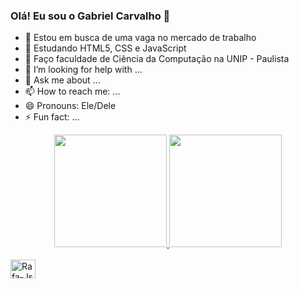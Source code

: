 ### Olá! Eu sou o Gabriel Carvalho 👋

- 🔭 Estou em busca de uma vaga no mercado de trabalho 
- 🌱 Estudando HTML5, CSS e JavaScript
- 👯 Faço faculdade de Ciência da Computação na UNIP - Paulista
- 🤔 I’m looking for help with ...
- 💬 Ask me about ...
- 📫 How to reach me: ...
- 😄 Pronouns: Ele/Dele
- ⚡ Fun fact: ...

<div align="center">
  <a href="https://github.com/Gcarvalhodev">
  <img height="180em" src="https://github-readme-stats.vercel.app/api?username=Gcarvalhodev&show_icons=true&theme=dracula&include_all_commits=true&count_private=true"/>
  <img height="180em" src="https://github-readme-stats.vercel.app/api/top-langs/?username=Gcarvalhodev&layout=compact&langs_count=7&theme=dracula"/>
</div>
<div style="display: inline_block"><br>
  <img align="center" alt="Rafa-Js" height="30" width="40" 
 
